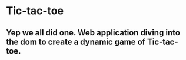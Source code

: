# Tic-tac-toe  

## Yep we all did one. Web application diving into the dom to create a dynamic game of Tic-tac-toe. 






